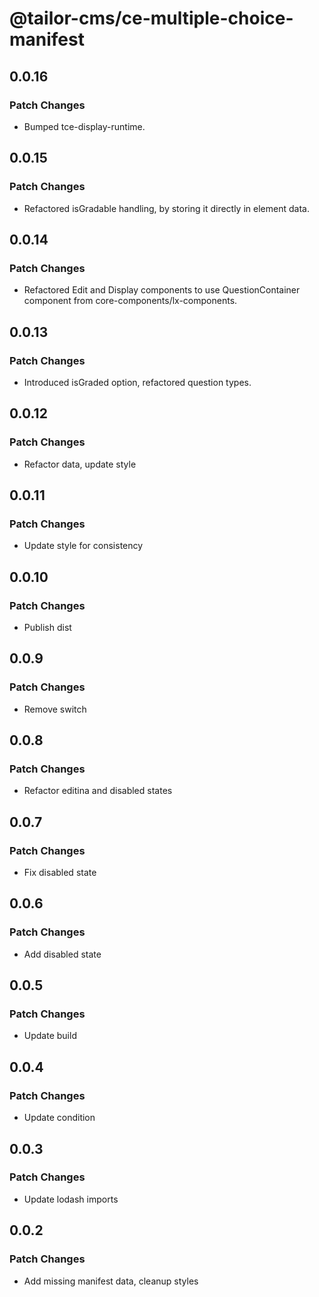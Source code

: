 # @tailor-cms/ce-multiple-choice-manifest

## 0.0.16

### Patch Changes

- Bumped tce-display-runtime.

## 0.0.15

### Patch Changes

- Refactored isGradable handling, by storing it directly in element data.

## 0.0.14

### Patch Changes

- Refactored Edit and Display components to use QuestionContainer component from core-components/lx-components.

## 0.0.13

### Patch Changes

- Introduced isGraded option, refactored question types.

## 0.0.12

### Patch Changes

- Refactor data, update style

## 0.0.11

### Patch Changes

- Update style for consistency

## 0.0.10

### Patch Changes

- Publish dist

## 0.0.9

### Patch Changes

- Remove switch

## 0.0.8

### Patch Changes

- Refactor editina and disabled states

## 0.0.7

### Patch Changes

- Fix disabled state

## 0.0.6

### Patch Changes

- Add disabled state

## 0.0.5

### Patch Changes

- Update build

## 0.0.4

### Patch Changes

- Update condition

## 0.0.3

### Patch Changes

- Update lodash imports

## 0.0.2

### Patch Changes

- Add missing manifest data, cleanup styles
